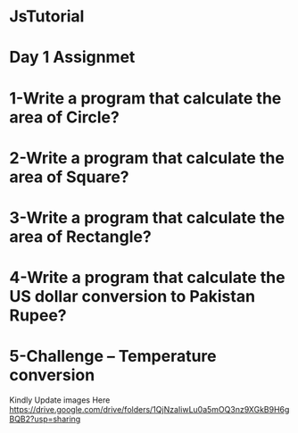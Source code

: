 # JsTutorial
#  Day 1 Assignmet
#   1-Write a program that calculate the area of Circle?
#   2-Write a program that calculate the area of Square?
#   3-Write a program that calculate the area of Rectangle?
#   4-Write a program that calculate the US dollar conversion to Pakistan Rupee?
#   5-Challenge – Temperature conversion 

Kindly Update images Here
https://drive.google.com/drive/folders/1QjNzaIiwLu0a5mOQ3nz9XGkB9H6gBQB2?usp=sharing

